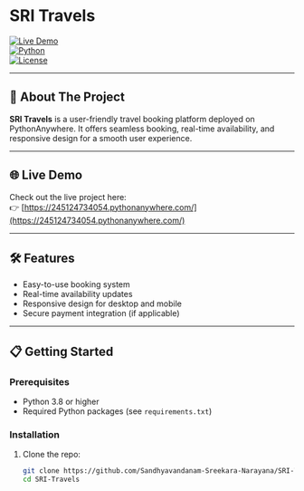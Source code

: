 # SRI Travels

[![Live Demo](https://img.shields.io/badge/Live-Demo-brightgreen?style=for-the-badge)](https://245124734054.pythonanywhere.com/)  
[![Python](https://img.shields.io/badge/Python-3.8%2B-blue?style=for-the-badge)](https://www.python.org/)  
[![License](https://img.shields.io/badge/License-MIT-yellow?style=for-the-badge)](LICENSE)

---

## 🚀 About The Project

**SRI Travels** is a user-friendly travel booking platform deployed on PythonAnywhere. It offers seamless booking, real-time availability, and responsive design for a smooth user experience.

---

## 🌐 Live Demo

Check out the live project here:  
👉 [https://245124734054.pythonanywhere.com/](https://245124734054.pythonanywhere.com/)

---

## 🛠 Features

- Easy-to-use booking system  
- Real-time availability updates  
- Responsive design for desktop and mobile  
- Secure payment integration (if applicable)  

---

## 📋 Getting Started

### Prerequisites

- Python 3.8 or higher  
- Required Python packages (see `requirements.txt`)  

### Installation

1. Clone the repo:
   ```bash
   git clone https://github.com/Sandhyavandanam-Sreekara-Narayana/SRI-Travels.git
   cd SRI-Travels
